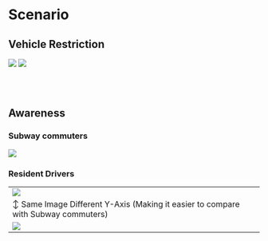 # Scenario
## Vehicle Restriction

![](https://i.imgur.com/Jbwz2jw.png)
![](https://i.imgur.com/kc8QYmp.png)

<br><br>

## Awareness
### Subway commuters

![](https://i.imgur.com/afBVJas.png)

### Resident Drivers

|  |
|-------|
|![](https://i.imgur.com/aakBFcq.png) |
|↕ Same Image Different Y-Axis (Making it easier to compare with Subway commuters) |
|![](https://i.imgur.com/yH4SE62.png) |



<!--
## Health Distribution

In terms of health distribution, subway commuters experienced a sudden health decline between January 16th and 30th, and maintained until the end of the simulation. The great decline was due to the elevation of PM<sub>10</sub> that exceeded 100µg/m<sup>3</sup> about 2-3 days that did not happen in early January. The density of the curve varies can be seen by dates, but in fact varies by whether the agents are outdoors when PM<sub>10</sub> exceeds 100µg/m<sup>3</sup>. For example, the agents health on February 26th and March 12th is distributed across 0-110. 

![HC_Employees](https://i.imgur.com/j9FXvrb.png)

![HC_Drivers](https://i.imgur.com/aQdJcnE.png)
-->


<br><br>

